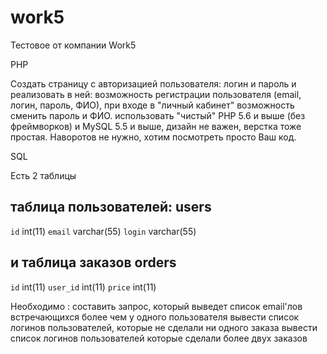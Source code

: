 # work5
Тестовое от компании Work5

PHP

Создать страницу с авторизацией пользователя: логин и пароль и реализовать в ней:
возможность регистрации пользователя (email, логин, пароль, ФИО),
при входе в "личный кабинет" возможность сменить пароль и ФИО. 
использовать "чистый" PHP 5.6 и выше (без фреймворков) и MySQL 5.5 и выше, дизайн не важен, верстка тоже простая. Наворотов не нужно, хотим посмотреть просто Ваш код.

SQL

Есть 2 таблицы 

таблица пользователей:
users 
----------
`id` int(11)
`email` varchar(55)
`login` varchar(55)

и таблица заказов 
orders
--------
`id` int(11)
`user_id` int(11)
`price` int(11)

Необходимо :
составить запрос, который выведет список email'лов встречающихся более чем у одного пользователя
вывести список логинов пользователей, которые не сделали ни одного заказа
вывести список логинов пользователей которые сделали более двух заказов
